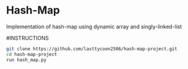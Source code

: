 # Hash-Map
Implementation of hash-map using dynamic array and singly-linked-list


#INSTRUCTIONS
```bash
git clone https://github.com/lasttycoon2506/hash-map-project.git
cd hash-map-project
run hash_map.py
```
